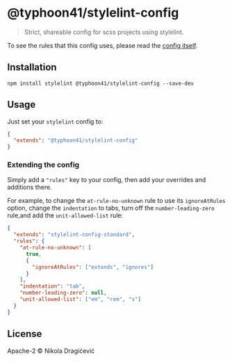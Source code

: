 # @typhoon41/stylelint-config

> Strict, shareable config for scss projects using stylelint.

To see the rules that this config uses, please read the [config itself](./index.js).

## Installation

```
npm install stylelint @typhoon41/stylelint-config --save-dev
```

## Usage

Just set your `stylelint` config to:

```json
{
  "extends": "@typhoon41/stylelint-config"
}
```


### Extending the config

Simply add a `"rules"` key to your config, then add your overrides and additions there.

For example, to change the `at-rule-no-unknown` rule to use its `ignoreAtRules` option, change the `indentation` to tabs, turn off the `number-leading-zero` rule,and add the `unit-allowed-list` rule:

```json
{
  "extends": "stylelint-config-standard",
  "rules": {
    "at-rule-no-unknown": [
      true,
      {
        "ignoreAtRules": ["extends", "ignores"]
      }
    ],
    "indentation": "tab",
    "number-leading-zero": null,
    "unit-allowed-list": ["em", "rem", "s"]
  }
}
```

## License

Apache-2 © Nikola Dragićević